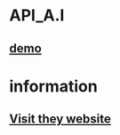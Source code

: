 # API_A.I 
## [demo](https://raw.githack.com/toan06/EZ/dev/AI_api.html)

# information
## [Visit they website](https://api.monkedev.com)
